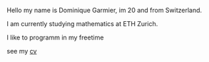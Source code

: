 Hello my name is Dominique Garmier, im 20 and from Switzerland.

I am currently studying mathematics at ETH Zurich.

I like to programm in my freetime

see my [cv](cv/cv.pdf)

